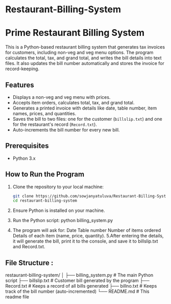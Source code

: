 # Restaurant-Billing-System
# Prime Restaurant Billing System

This is a Python-based restaurant billing system that generates tax invoices for customers, including non-veg and veg menu options. The program calculates the total, tax, and grand total, and writes the bill details into text files. It also updates the bill number automatically and stores the invoice for record-keeping.

## Features
- Displays a non-veg and veg menu with prices.
- Accepts item orders, calculates total, tax, and grand total.
- Generates a printed invoice with details like date, table number, item names, prices, and quantities.
- Saves the bill to two files: one for the customer (`billslip.txt`) and one for the restaurant's record (`Record.txt`).
- Auto-increments the bill number for every new bill.

## Prerequisites
- Python 3.x

## How to Run the Program

1. Clone the repository to your local machine:

   ```bash
   git clone https://github.com/sowjanyatuluva/Restaurant-Billing-System.git
   cd restaurant-billing-system
2. Ensure Python is installed on your machine.
3. Run the Python script:
 python billing_system.py
4. The program will ask for:
     Date
     Table number
     Number of items ordered
     Details of each item (name, price, quantity).
5.After entering the details, it will generate the bill, print it to the console, and save it to billslip.txt and Record.txt.


## File Structure :

restaurant-billing-system/
│
├── billing_system.py  # The main Python script
├── billslip.txt       # Customer bill generated by the program
├── Record.txt         # Keeps a record of all bills generated
├── billno.txt         # Keeps track of the bill number (auto-incremented)
└── README.md          # This readme file

